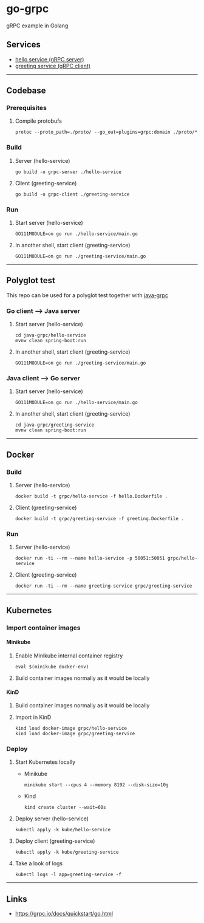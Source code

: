 
# go-grpc
gRPC example in Golang

## Services

- [hello service (gRPC server)](hello-service)
- [greeting service (gRPC client)](greeting-service)

---

## Codebase

### Prerequisites

1. Compile protobufs
	```shell
	protoc --proto_path=./proto/ --go_out=plugins=grpc:domain ./proto/*
	```

### Build

1. Server (hello-service)
	```shell
	go build -o grpc-server ./hello-service
	```

2. Client (greeting-service)
	```shell
	go build -o grpc-client ./greeting-service
	```

### Run

1. Start server (hello-service)
	```shell
	GO111MODULE=on go run ./hello-service/main.go
	```

2. In another shell, start client (greeting-service)
	```shell
	GO111MODULE=on go run ./greeting-service/main.go
	```

---

## Polyglot test

This repo can be used for a polyglot test together with [java-grpc](https://github.com/bygui86/java-grpc)

### Go client --> Java server

1. Start server (hello-service)
	```shell
	cd java-grpc/hello-service
	mvnw clean spring-boot:run
	```

2. In another shell, start client (greeting-service)
	```shell
	GO111MODULE=on go run ./greeting-service/main.go
	```

### Java client --> Go server

1. Start server (hello-service)
	```shell
	GO111MODULE=on go run ./hello-service/main.go
	```

2. In another shell, start client (greeting-service)
	```shell
	cd java-grpc/greeting-service
	mvnw clean spring-boot:run
	```

---

## Docker

### Build

1. Server (hello-service)
	```shell
	docker build -t grpc/hello-service -f hello.Dockerfile .
	```

2. Client (greeting-service)
	```shell
	docker build -t grpc/greeting-service -f greeting.Dockerfile .
	```

### Run

1. Server (hello-service)
	```shell
	docker run -ti --rm --name hello-service -p 50051:50051 grpc/hello-service
	```

2. Client (greeting-service)
	```shell
	docker run -ti --rm --name greeting-service grpc/greeting-service
	```

---

## Kubernetes

### Import container images

#### Minikube

1. Enable Minikube internal container registry
    ```shell
    eval $(minikube docker-env)
    ```

2. Build container images normally as it would be locally

#### KinD

1. Build container images normally as it would be locally

2. Import in KinD
    ```shell
    kind load docker-image grpc/hello-service
    kind load docker-image grpc/greeting-service
    ```

### Deploy

1. Start Kubernetes locally

    - Minikube
        ```shell
        minikube start --cpus 4 --memory 8192 --disk-size=10g
        ```

    - Kind
        ```shell
        kind create cluster --wait=60s
        ```

2. Deploy server (hello-service)
    ```shell
    kubectl apply -k kube/hello-service
    ```

3. Deploy client (greeting-service)
    ```shell
    kubectl apply -k kube/greeting-service
    ```

4. Take a look of logs
    ```shell
    kubectl logs -l app=greeting-service -f
    ```

---

## Links

- https://grpc.io/docs/quickstart/go.html
